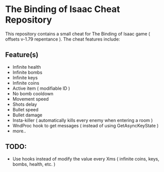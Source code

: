 # The Binding of Isaac Cheat Repository

This repository contains a small cheat for The Binding of Isaac game ( offsets v-1.79 repentance ). The cheat features include:

## Feature(s)
- Infinite health
- Infinite bombs
- Infinite keys
- Infinite coins
- Active item ( modifiable ID )
- No bomb cooldown
- Movement speed
- Shots delay
- Bullet speed
- Bullet damage
- Insta-killer ( automatically kills every enemy when entering a room )
- WndProc hook to get messages ( instead of using GetAsyncKeyState )
- more..

## TODO:

- Use hooks instead of modify the value every Xms ( infinite coins, keys, bombs, health, etc. )